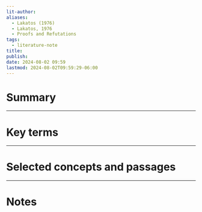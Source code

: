 ```yaml
---
lit-author: 
aliases:
  - Lakatos (1976)
  - Lakatos, 1976
  - Proofs and Refutations
tags:
  - literature-note
title: 
publish: 
date: 2024-08-02 09:59
lastmod: 2024-08-02T09:59:29-06:00
---
```

# Summary

---
# Key terms

---
# Selected concepts and passages

---
# Notes